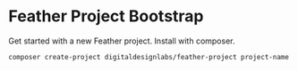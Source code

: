 Feather Project Bootstrap
=========================

Get started with a new Feather project. Install with composer.

```bash
composer create-project digitaldesignlabs/feather-project project-name
```
